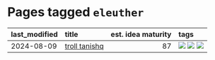 # Pages tagged `eleuther`

|last_modified|title|est. idea maturity|tags
|:---|:---|---:|:---|
|2024-08-09|[troll tanishq](../troll_tanishq.md)|87|[![](https://img.shields.io/badge/tag-completed-77485f)](../tags/completed.md) [![](https://img.shields.io/badge/tag-eleuther-37db7)](../tags/eleuther.md) [![](https://img.shields.io/badge/tag-trash-fae99e)](../tags/trash.md)|